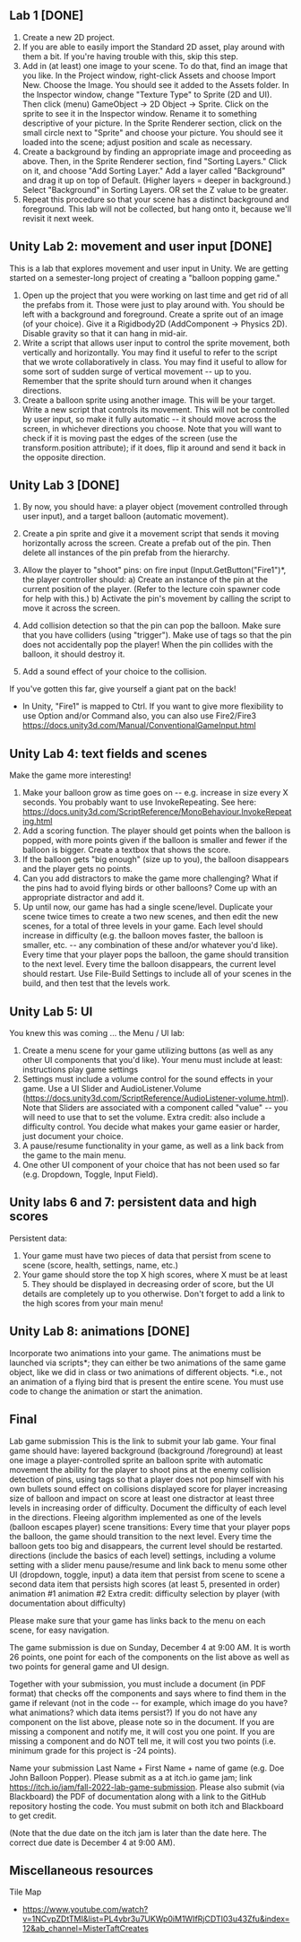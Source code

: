 ## Lab 1 [DONE]
1. Create a new 2D project.
2. If you are able to easily import the Standard 2D asset, play around with them a bit. If you're having trouble with this, skip this step.
3. Add in (at least) one image to your scene. To do that, find an image that you like. In the Project window, right-click Assets and choose Import New. Choose the Image. You should see it added to the Assets folder. In the Inspector window, change "Texture Type" to Sprite (2D and UI).
Then click (menu) GameObject -> 2D Object -> Sprite. Click on the sprite to see it in the Inspector window. Rename it to something descriptive of your picture. In the Sprite Renderer section, click on the small circle next to "Sprite" and choose your picture. You should see it loaded into the scene; adjust position and scale as necessary.
4. Create a background by finding an appropriate image and proceeding as above. Then, in the Sprite Renderer section, find "Sorting Layers." Click on it, and choose "Add Sorting Layer." Add a layer called "Background" and drag it up on top of Default. (Higher layers = deeper in background.) Select "Background" in Sorting Layers. OR set the Z value to be greater.
5. Repeat this procedure so that your scene has a distinct background and foreground.
This lab will not be collected, but hang onto it, because we'll revisit it next week.


## Unity Lab 2: movement and user input [DONE]
This is a lab that explores movement and user input in Unity. We are getting started on a semester-long project of creating a "balloon popping game."
1. Open up the project that you were working on last time and get rid of all the prefabs from it. Those were just to play around with. You should be left with a background and foreground.
Create a sprite out of an image (of your choice).  Give it a Rigidbody2D (AddComponent -> Physics 2D). Disable gravity so that it can hang in mid-air.
2. Write a script that allows user input to control the sprite movement, both vertically and horizontally. You may find it useful to refer to the script that we wrote collaboratively in class. You may find it useful to allow for some sort of sudden surge of vertical movement -- up to you. Remember that the sprite should turn around when it changes directions.
3. Create a balloon sprite using another image. This will be your target. Write a new script that controls its movement. This will not be controlled by user input, so make it fully automatic -- it should move across the screen, in whichever directions you choose. Note that you will want to check if it is moving past the edges of the screen (use the transform.position attribute); if it does, flip it around and send it back in the opposite direction. 

## Unity Lab 3 [DONE]
1. By now, you should have: a player object (movement controlled through user input), and a target balloon (automatic movement).
2. Create a pin  sprite and give it a movement script that sends it moving horizontally across the screen. 
Create a prefab out of the pin. Then delete all instances of the pin prefab from the hierarchy. 
 
3. Allow the player to "shoot" pins: on fire input (Input.GetButton("Fire1")*, the player controller should:
a) Create an instance of the pin at the current position of the player. (Refer to the lecture coin spawner code for help with this.)
b) Activate the pin's movement by calling the script to move it across the screen.
 
4. Add collision detection so that the pin can pop the balloon. Make sure that you have colliders (using "trigger"). Make use of tags so that the pin does not accidentally pop the player! When the pin collides with the balloon, it should destroy it.
 
5. Add a sound effect of your choice to the collision.
 
If you've gotten this far, give yourself a giant pat on the back!
 
* In Unity, "Fire1" is mapped to Ctrl. If you want to give more flexibility to use Option and/or Command also, you can also use Fire2/Fire3  https://docs.unity3d.com/Manual/ConventionalGameInput.html

## Unity Lab 4: text fields and scenes
Make the game more interesting!
1. Make your balloon grow as time goes on -- e.g. increase in size every X seconds. You probably want to use InvokeRepeating.
See here: https://docs.unity3d.com/ScriptReference/MonoBehaviour.InvokeRepeating.html
2. Add a scoring function. The player should get points when the balloon is popped, with more points given if the balloon is smaller and fewer if the balloon is bigger. Create a textbox that shows the score.
3. If the balloon gets "big enough" (size up to you), the balloon disappears and the player gets no points. 
4. Can you add distractors to make the game more challenging? What if the pins had to avoid flying birds or other balloons? Come up with an appropriate distractor and add it.
5. Up until now, our game has had a single scene/level.
Duplicate your scene twice times to create a two new scenes, and then edit the new scenes, for a total of three levels in your game. Each level should increase in difficulty (e.g. the balloon moves faster, the balloon is smaller, etc. -- any combination of these and/or whatever you'd like).
Every time that your player pops the balloon, the game should transition to the next level. Every time the balloon disappears, the current level should restart.
Use File-Build Settings to include all of your scenes in the build, and then test that the levels work.

## Unity Lab 5: UI
You knew this was coming ... the Menu / UI lab:
1. Create a menu scene for your game utilizing buttons (as well as any other UI components that you'd like). Your menu must include at least:
instructions
play game
settings
2. Settings must include a volume control for the sound effects in your game. Use a UI Slider and AudioListener.Volume (https://docs.unity3d.com/ScriptReference/AudioListener-volume.html). Note that Sliders are associated with a component called "value" -- you will need to use that to set the volume.
Extra credit: also include a difficulty control. You decide what makes your game easier or harder, just document your choice.
3. A pause/resume functionality in your game, as well as a link back from the game to the main menu.
4. One other UI component of your choice that has not been used so far (e.g. Dropdown, Toggle, Input Field).

## Unity labs 6 and 7: persistent data and high scores
Persistent data:
1. Your game must have two pieces of data that persist from scene to scene (score, health, settings, name, etc.)
2. Your game should store the top X high scores, where X must be at least 5. They should be displayed in decreasing order of score, but the UI details are completely up to you otherwise. Don't forget to add a link to the high scores from your main menu!

## Unity Lab 8: animations [DONE]
Incorporate two animations into your game. The animations must be launched via scripts*; they can either be two animations of the same game object, like we did in class or two animations of different objects.
*i.e., not an animation of a flying bird that is present the entire scene. You must use code to change the animation or start the animation.


## Final
Lab game submission
This is the link to submit your lab game.
Your final game should have:
layered background (background  /foreground)
at least one image
a player-controlled sprite
an balloon sprite with automatic movement
the ability for the player to shoot pins at the enemy
collision detection of pins, using tags so that a player does not pop himself with his own bullets
sound effect on collisions
displayed score for player
increasing size of balloon and impact on score
at least one distractor
at least three levels in increasing order of difficulty. Document the difficulty of each level in the directions.
Fleeing algorithm implemented as one of the levels (balloon escapes player)
scene transitions: Every time that your player pops the balloon, the game should transition to the next level. Every time the balloon gets too big and disappears, the current level should be restarted.
directions (include the basics of each level)
settings, including a volume setting with a slider
menu
pause/resume and link back to menu
some other UI (dropdown, toggle, input)
a data item that persist from scene to scene
a second data item that persists
high scores (at least 5, presented in order)
animation #1
animation #2
Extra credit: difficulty selection by player (with documentation about difficulty)

Please make sure that your game has links back to the menu on each scene, for easy navigation. 

The game submission is due on Sunday, December 4 at 9:00 AM. It is worth 26 points, one point for each of the components on the list above as well as two points for general game and UI design.

Together with your submission, you   must include a document (in PDF format) that checks off the components and says where to find them in the game if relevant (not in the code -- for example, which image do you have? what animations? which data items persist?)  If you do not have any component on the list above, please note so in the document. If you are missing a component and notify me, it will cost you one point. If you are missing a component and do NOT tell me, it will cost you two points (i.e. minimum grade for this project is -24 points).

Name your submission Last Name + First Name + name of game (e.g. Doe John Balloon Popper).
Please submit as a at itch.io game jam; link https://itch.io/jam/fall-2022-lab-game-submission. Please also submit (via Blackboard)  the PDF of documentation along with a link to the GitHub repository hosting the code. You must submit on both itch and Blackboard to get credit. 

(Note that the due date on the itch jam is later than the date here. The correct due date is December 4 at 9:00 AM).

## Miscellaneous resources
Tile Map
* https://www.youtube.com/watch?v=1NCvpZDtTMI&list=PL4vbr3u7UKWp0iM1WIfRjCDTI03u43Zfu&index=12&ab_channel=MisterTaftCreates

